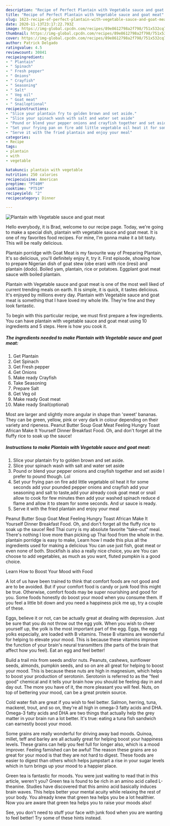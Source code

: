 ```yaml
---
description: "Recipe of Perfect Plantain with Vegetable sauce and goat meat"
title: "Recipe of Perfect Plantain with Vegetable sauce and goat meat"
slug: 1623-recipe-of-perfect-plantain-with-vegetable-sauce-and-goat-meat
date: 2020-11-13T23:17:22.793Z
image: https://img-global.cpcdn.com/recipes/89e8612798a2f798/751x532cq70/plantain-with-vegetable-sauce-and-goat-meat-recipe-main-photo.jpg
thumbnail: https://img-global.cpcdn.com/recipes/89e8612798a2f798/751x532cq70/plantain-with-vegetable-sauce-and-goat-meat-recipe-main-photo.jpg
cover: https://img-global.cpcdn.com/recipes/89e8612798a2f798/751x532cq70/plantain-with-vegetable-sauce-and-goat-meat-recipe-main-photo.jpg
author: Patrick Delgado
ratingvalue: 4.5
reviewcount: 30841
recipeingredient:
- " Plantain"
- " Spinach"
- " Fresh pepper"
- " Onions"
- " Crayfish"
- " Seasoning"
- " Salt"
- " Veg oil"
- " Goat meat"
- " Snailoptional"
recipeinstructions:
- "Slice your plantain fry to golden brown and set aside."
- "Slice your spinach wash with salt and water set aside"
- "Pound or blend your pepper onions and crayfish together and set aside I prefer to pound though. Lol"
- "Set your frying pan on fire add little vegetable oil heat it for some seconds add your pounded pepper onions and crayfish add your seasoning and salt to taste,add your already cook goat meat or snail allow to cook for few minutes then add your washed spinach reduce d flame and allow it to steam for some seconds. And ur sauce is ready."
- "Serve it with the fried plantain and enjoy your meal"
categories:
- Recipe
tags:
- plantain
- with
- vegetable

katakunci: plantain with vegetable 
nutrition: 250 calories
recipecuisine: American
preptime: "PT40M"
cooktime: "PT51M"
recipeyield: "2"
recipecategory: Dinner

---
```



![Plantain with Vegetable sauce and goat meat](https://img-global.cpcdn.com/recipes/89e8612798a2f798/751x532cq70/plantain-with-vegetable-sauce-and-goat-meat-recipe-main-photo.jpg)

Hello everybody, it is Brad, welcome to our recipe page. Today, we're going to make a special dish, plantain with vegetable sauce and goat meat. It is one of my favorites food recipes. For mine, I'm gonna make it a bit tasty. This will be really delicious.

Plantain porridge with Goat Meat is my favourite way of Preparing Plantain, It&#39;s so delicious, you&#39;ll definitely enjoy it, try it. First episode, showing how to prepare Nigerian dish of goat stew (obe eran) with rice (iresi) and plantain (dodo). Boiled yam, plantain, rice or potatoes. Eggplant goat meat sauce with boiled plantain.

Plantain with Vegetable sauce and goat meat is one of the most well liked of current trending meals on earth. It is simple, it is quick, it tastes delicious. It's enjoyed by millions every day. Plantain with Vegetable sauce and goat meat is something that I have loved my whole life. They're fine and they look fantastic.


To begin with this particular recipe, we must first prepare a few ingredients. You can have plantain with vegetable sauce and goat meat using 10 ingredients and 5 steps. Here is how you cook it.

<!--inarticleads1-->

##### The ingredients needed to make Plantain with Vegetable sauce and goat meat:

1. Get  Plantain
1. Get  Spinach
1. Get  Fresh pepper
1. Get  Onions
1. Make ready  Crayfish
1. Take  Seasoning
1. Prepare  Salt
1. Get  Veg oil
1. Make ready  Goat meat
1. Make ready  Snail(optional)


Most are larger and slightly more angular in shape than &#39;sweet&#39; bananas. They can be green, yellow, pink or very dark in colour depending on their variety and ripeness. Peanut Butter Soup Goat Meat Feeling Hungry Toast African Make It Yourself Dinner Breakfast Food. Oh, and don&#39;t forget all the fluffy rice to soak up the sauce! 

<!--inarticleads2-->

##### Instructions to make Plantain with Vegetable sauce and goat meat:

1. Slice your plantain fry to golden brown and set aside.
1. Slice your spinach wash with salt and water set aside
1. Pound or blend your pepper onions and crayfish together and set aside I prefer to pound though. Lol
1. Set your frying pan on fire add little vegetable oil heat it for some seconds add your pounded pepper onions and crayfish add your seasoning and salt to taste,add your already cook goat meat or snail allow to cook for few minutes then add your washed spinach reduce d flame and allow it to steam for some seconds. And ur sauce is ready.
1. Serve it with the fried plantain and enjoy your meal


Peanut Butter Soup Goat Meat Feeling Hungry Toast African Make It Yourself Dinner Breakfast Food. Oh, and don&#39;t forget all the fluffy rice to soak up the sauce! Red Thai curry is my absolute favorite &#34;take-out&#34; meal. There&#39;s nothing I love more than picking up Thai food from the whole in the. plantain porridge is easy to make, Learn how I made this plus all the ingredients used for making a delicious You can use just fish, goat meat or even none of both. Stockfish is also a really nice choice, you are You can choose to add vegetables, as much as you want, fluted pumpkin is a good choice. 

Learn How to Boost Your Mood with Food


A lot of us have been trained to think that comfort foods are not good and are to be avoided. But if your comfort food is candy or junk food this might be true. Otherwise, comfort foods may be super nourishing and good for you. Some foods honestly do boost your mood when you consume them. If you feel a little bit down and you need a happiness pick me up, try a couple of these.

Eggs, believe it or not, can be actually great at dealing with depression. Just be sure that you do not throw out the egg yolk. When you wish to cheer yourself up, the yolk is the most important part of the egg. Eggs, the egg yolks especially, are loaded with B vitamins. These B vitamins are wonderful for helping to elevate your mood. This is because these vitamins improve the function of your brain's neural transmitters (the parts of the brain that affect how you feel). Eat an egg and feel better!

Build a trail mix from seeds and/or nuts. Peanuts, cashews, sunflower seeds, almonds, pumpkin seeds, and so on are all great for helping to boost your mood. This is because these nuts are high in magnesium, which helps to boost your production of serotonin. Serotonin is referred to as the "feel good" chemical and it tells your brain how you should be feeling day in and day out. The more you have of it, the more pleasant you will feel. Nuts, on top of bettering your mood, can be a great protein source.

Cold water fish are great if you wish to feel better. Salmon, herring, tuna, mackerel, trout, and so on, they're all high in omega-3 fatty acids and DHA. Omega-3 fatty acids and DHA are two things that actually help the grey matter in your brain run a lot better. It's true: eating a tuna fish sandwich can earnestly boost your mood. 

Some grains are really wonderful for driving away bad moods. Quinoa, millet, teff and barley are all actually great for helping boost your happiness levels. These grains can help you feel full for longer also, which is a mood improver. Feeling famished can be awful! The reason these grains are so great for your mood is that they are not hard to digest. These foods are easier to digest than others which helps jumpstart a rise in your sugar levels which in turn brings up your mood to a happier place.

Green tea is fantastic for moods. You were just waiting to read that in this article, weren't you? Green tea is found to be rich in an amino acid called L-theanine. Studies have discovered that this amino acid basically induces brain waves. This helps better your mental acuity while relaxing the rest of your body. You already knew that green tea helps you be a lot healthier. Now you are aware that green tea helps you to raise your moods also!

See, you don't need to stuff your face with junk food when you are wanting to feel better! Try  some  of  these  hints  instead.

